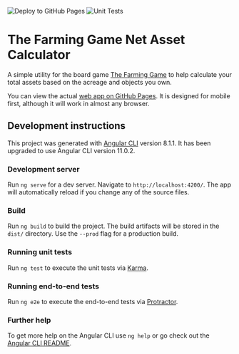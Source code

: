 ![Deploy to GitHub Pages](https://github.com/blairlierman/farming-game-calc/workflows/Deploy%20to%20GitHub%20Pages/badge.svg?branch=master)
![Unit Tests](https://github.com/blairlierman/farming-game-calc/workflows/Unit%20Tests/badge.svg)

# The Farming Game Net Asset Calculator

A simple utility for the board game [The Farming Game](http://farmgame.com/product/woo-single-2/) to help calculate your total assets based on the acreage and objects you own.

You can view the actual [web app on GitHub Pages](https://blairlierman.github.io/farming-game-calc/). It is designed for mobile first, although it will work in almost any browser.

## Development instructions

This project was generated with [Angular CLI](https://github.com/angular/angular-cli) version 8.1.1. It has been upgraded to use Angular CLI version 11.0.2.

### Development server

Run `ng serve` for a dev server. Navigate to `http://localhost:4200/`. The app will automatically reload if you change any of the source files.

### Build

Run `ng build` to build the project. The build artifacts will be stored in the `dist/` directory. Use the `--prod` flag for a production build.

### Running unit tests

Run `ng test` to execute the unit tests via [Karma](https://karma-runner.github.io).

### Running end-to-end tests

Run `ng e2e` to execute the end-to-end tests via [Protractor](http://www.protractortest.org/).

### Further help

To get more help on the Angular CLI use `ng help` or go check out the [Angular CLI README](https://github.com/angular/angular-cli/blob/master/README.md).

